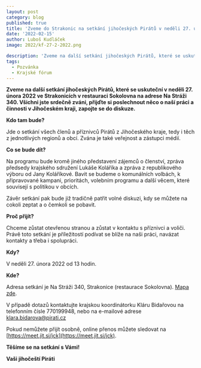 ```yaml
---
layout: post
category: blog
published: true
title: 'Zveme do Strakonic na setkání jihočeských Pirátů v neděli 27. února 2022'
date: '2022-02-15'
author: Luboš Kudláček
image: 2022/kf-27-2-2022.png

description: 'Zveme na další setkání jihočeských Pirátů, které se uskuteční v neděli 27. února 2022 ve Strakonicích v restauraci Sokolovna na adrese Na Stráži 340. Všichni jste srdečně zváni, přijďte si poslechnout něco o naší práci a činnosti v Jihočeském kraji, zapojte se do diskuze.'
tags:
  - Pozvánka
  - Krajské fórum
---
```

**Zveme na další setkání jihočeských Pirátů, které se uskuteční v neděli 27. února 2022 ve Strakonicích v restauraci Sokolovna na adrese Na Stráži 340. Všichni jste srdečně zváni, přijďte si poslechnout něco o naší práci a činnosti v Jihočeském kraji, zapojte se do diskuze.**

**Kdo tam bude?**

Jde o setkání všech členů a příznivců Pirátů z Jihočeského kraje, tedy i těch z jednotlivých regionů a obcí. Zvána je také veřejnost a zástupci médií.

**Co se bude dít?**

Na programu bude kromě jiného představení zájemců o členství, zpráva předsedy krajského sdružení Lukáše Koláříka a zpráva z republikového výboru od Jany Koláříkové. Bavit se budeme
o komunálních volbách, k připravované kampani, prioritách, volebním programu a další věcem, které souvisejí s politikou v obcích.

Závěr setkání pak bude již tradičně patřit volné diskuzi, kdy se můžete na cokoli zeptat a o čemkoli se pobavit.

**Proč přijít?**

Chceme zůstat otevřenou stranou a zůstat v kontaktu s příznivci a voliči. Právě toto setkání je příležitostí podívat se blíže na naši práci, navázat kontakty a třeba i spolupráci.

**Kdy?**

V neděli 27. února 2022 od 13 hodin.

**Kde?**

Adresa setkání je Na Stráži 340, Strakonice (restaurace Sokolovna). [Mapa zde](https://goo.gl/maps/A1Sgd3dqbhkBmdMr5). 

V případě dotazů kontaktujte krajskou koordinátorku Kláru Bidařovou na telefonním čísle 770199948, nebo na e-mailové adrese klara.bidarova@pirati.cz

Pokud nemůžete přijít osobně, online přenos můžete sledovat na [https://meet.jit.si/jck](https://meet.jit.si/jck).

**Těšíme se na setkání s Vámi!**

**Vaši jihočeští Piráti**